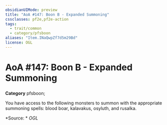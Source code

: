 ```yaml
---
obsidianUIMode: preview
title: "AoA #147: Boon B - Expanded Summoning"
cssclasses: pf2e,pf2e-action
tags:
  - trait/common
  - category/pfsboon
aliases: "Item.INaQwpZf7d5m29Bd"
license: OGL
---
```

# AoA #147: Boon B - Expanded Summoning

### 

**Category** pfsboon; 




You have access to the following monsters to summon with the appropriate summoning spells: blood boar, kalavakus, osyluth, and rusalka.

*Source: *
*OGL*